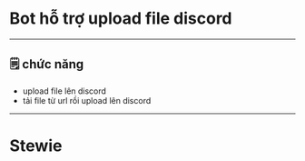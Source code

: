 # Bot hỗ trợ upload file discord
<hr>

## 🗒️ chức năng

- upload file lên discord
- tải file từ url rồi upload lên discord
<hr>


# Stewie
